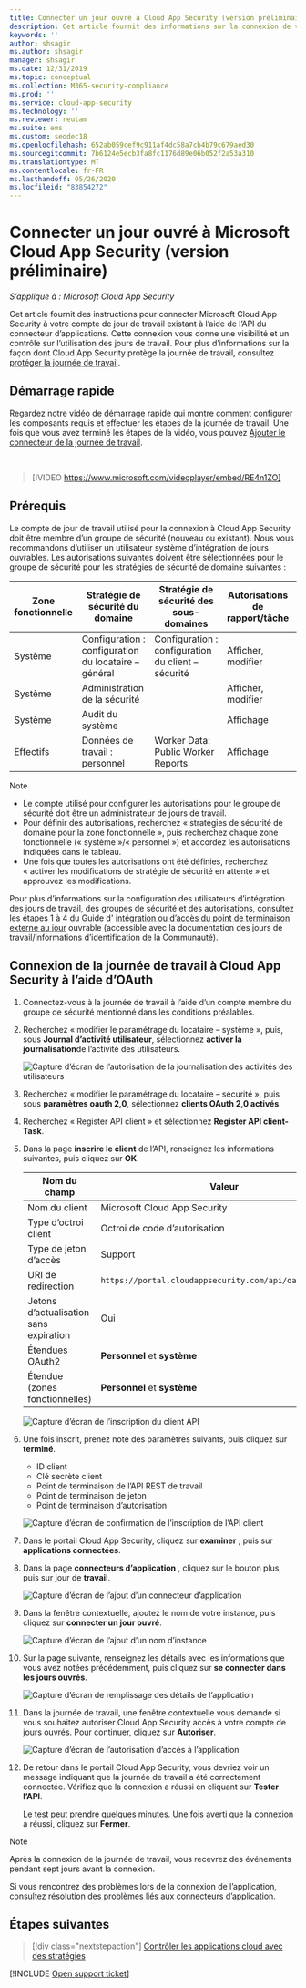 ```yaml
---
title: Connecter un jour ouvré à Cloud App Security (version préliminaire)
description: Cet article fournit des informations sur la connexion de votre application de jour de travail à Cloud App Security à l’aide du connecteur API pour la visibilité et le contrôle de l’utilisation.
keywords: ''
author: shsagir
ms.author: shsagir
manager: shsagir
ms.date: 12/31/2019
ms.topic: conceptual
ms.collection: M365-security-compliance
ms.prod: ''
ms.service: cloud-app-security
ms.technology: ''
ms.reviewer: reutam
ms.suite: ems
ms.custom: seodec18
ms.openlocfilehash: 652ab059cef9c911af4dc58a7cb4b79c679aed30
ms.sourcegitcommit: 7b6124e5ecb3fa8fc1176d89e06b052f2a53a310
ms.translationtype: MT
ms.contentlocale: fr-FR
ms.lasthandoff: 05/26/2020
ms.locfileid: "83854272"
---
```

# <a name="connect-workday-to-microsoft-cloud-app-security-preview"></a>Connecter un jour ouvré à Microsoft Cloud App Security (version préliminaire)

*S’applique à : Microsoft Cloud App Security*

Cet article fournit des instructions pour connecter Microsoft Cloud App Security à votre compte de jour de travail existant à l’aide de l’API du connecteur d’applications. Cette connexion vous donne une visibilité et un contrôle sur l’utilisation des jours de travail. Pour plus d’informations sur la façon dont Cloud App Security protège la journée de travail, consultez [protéger la journée de travail](protect-workday.md).

## <a name="quick-start"></a>Démarrage rapide

Regardez notre vidéo de démarrage rapide qui montre comment configurer les composants requis et effectuer les étapes de la journée de travail. Une fois que vous avez terminé les étapes de la vidéo, vous pouvez [Ajouter le connecteur de la journée de travail](#add-connector).

<br />

> [!VIDEO https://www.microsoft.com/videoplayer/embed/RE4n1ZO]

## <a name="prerequisites"></a>Prérequis

Le compte de jour de travail utilisé pour la connexion à Cloud App Security doit être membre d’un groupe de sécurité (nouveau ou existant). Nous vous recommandons d’utiliser un utilisateur système d’intégration de jours ouvrables. Les autorisations suivantes doivent être sélectionnées pour le groupe de sécurité pour les stratégies de sécurité de domaine suivantes :

| Zone fonctionnelle | Stratégie de sécurité du domaine | Stratégie de sécurité des sous-domaines | Autorisations de rapport/tâche | Autorisations d'intégration |
| --- | --- | --- | --- | --- |
| Système | Configuration : configuration du locataire – général | Configuration : configuration du client – sécurité | Afficher, modifier | Acquérir, put |
| Système | Administration de la sécurité | | Afficher, modifier | Acquérir, put |
| Système | Audit du système | | Affichage | Obtenir |
| Effectifs | Données de travail : personnel | Worker Data: Public Worker Reports | Affichage | Obtenir |

> [!NOTE]
>
> * Le compte utilisé pour configurer les autorisations pour le groupe de sécurité doit être un administrateur de jours de travail.
> * Pour définir des autorisations, recherchez « stratégies de sécurité de domaine pour la zone fonctionnelle », puis recherchez chaque zone fonctionnelle (« système »/« personnel ») et accordez les autorisations indiquées dans le tableau.
> * Une fois que toutes les autorisations ont été définies, recherchez « activer les modifications de stratégie de sécurité en attente » et approuvez les modifications.

Pour plus d’informations sur la configuration des utilisateurs d’intégration des jours de travail, des groupes de sécurité et des autorisations, consultez les étapes 1 à 4 du Guide d' [intégration ou d’accès du point de terminaison externe au jour](https://go.microsoft.com/fwlink/?linkid=2103212) ouvrable (accessible avec la documentation des jours de travail/informations d’identification de la Communauté).

## <a name="how-to-connect-workday-to-cloud-app-security-using-oauth"></a>Connexion de la journée de travail à Cloud App Security à l’aide d’OAuth

1. Connectez-vous à la journée de travail à l’aide d’un compte membre du groupe de sécurité mentionné dans les conditions préalables.

1. Recherchez « modifier le paramétrage du locataire – système », puis, sous **Journal d’activité utilisateur**, sélectionnez **activer la journalisation**de l’activité des utilisateurs.

    ![Capture d’écran de l’autorisation de la journalisation des activités des utilisateurs](media/connect-workday-enable-logging.png)

1. Recherchez « modifier le paramétrage du locataire – sécurité », puis sous **paramètres oauth 2,0**, sélectionnez **clients OAuth 2,0 activés**.

1. Recherchez « Register API client » et sélectionnez **Register API client-Task**.

1. Dans la page **inscrire le client** de l’API, renseignez les informations suivantes, puis cliquez sur **OK**.

    | Nom du champ | Valeur |
    | ---- | ---- |
    | Nom du client | Microsoft Cloud App Security |
    | Type d’octroi client | Octroi de code d’autorisation |
    | Type de jeton d’accès | Support |
    | URI de redirection | `https://portal.cloudappsecurity.com/api/oauth/connect` |
    | Jetons d’actualisation sans expiration | Oui |
    | Étendues OAuth2 | **Personnel** et **système** |
    | Étendue (zones fonctionnelles) | **Personnel** et **système** |

    ![Capture d’écran de l’inscription du client API](media/connect-workday-register-api-client.png)

1. Une fois inscrit, prenez note des paramètres suivants, puis cliquez sur **terminé**.

    * ID client
    * Clé secrète client
    * Point de terminaison de l’API REST de travail
    * Point de terminaison de jeton
    * Point de terminaison d’autorisation

    ![Capture d’écran de confirmation de l’inscription de l’API client](media/connect-workday-register-api-client-confirm.png)

1. <a name="add-connector"></a>Dans le portail Cloud App Security, cliquez sur **examiner** , puis sur **applications connectées**.

1. Dans la page **connecteurs d’application** , cliquez sur le bouton plus, puis sur jour de **travail**.

    ![Capture d’écran de l’ajout d’un connecteur d’application](media/connect-workday-add-app.png)

1. Dans la fenêtre contextuelle, ajoutez le nom de votre instance, puis cliquez sur **connecter un jour ouvré**.

    ![Capture d’écran de l’ajout d’un nom d’instance](media/connect-workday-add-app-connect.png)

1. Sur la page suivante, renseignez les détails avec les informations que vous avez notées précédemment, puis cliquez sur **se connecter dans les jours ouvrés**.

    ![Capture d’écran de remplissage des détails de l’application](media/connect-workday-add-app-connect-details.png)

1. Dans la journée de travail, une fenêtre contextuelle vous demande si vous souhaitez autoriser Cloud App Security accès à votre compte de jours ouvrés. Pour continuer, cliquez sur **Autoriser**.

    ![Capture d’écran de l’autorisation d’accès à l’application](media/connect-workday-add-app-allow.png)

1. De retour dans le portail Cloud App Security, vous devriez voir un message indiquant que la journée de travail a été correctement connectée. Vérifiez que la connexion a réussi en cliquant sur **Tester l’API**.

    Le test peut prendre quelques minutes. Une fois averti que la connexion a réussi, cliquez sur **Fermer**.

> [!NOTE]
> Après la connexion de la journée de travail, vous recevrez des événements pendant sept jours avant la connexion.

Si vous rencontrez des problèmes lors de la connexion de l’application, consultez [résolution des problèmes liés aux connecteurs d’application](troubleshooting-api-connectors-using-error-messages.md).

## <a name="next-steps"></a>Étapes suivantes

> [!div class="nextstepaction"]
> [Contrôler les applications cloud avec des stratégies](control-cloud-apps-with-policies.md)

[!INCLUDE [Open support ticket](includes/support.md)]

